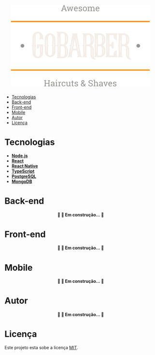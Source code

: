 <h1 align="center"><img src="frontend/src/assets/logo.svg"></h1>

<!--ts-->
   * [Tecnologias](#-Tecnologias)
   * [Back-end](#-Back-end)
   * [Front-end](#-Front-end)
   * [Mobile](#-Mobile)
   * [Autor](#-autor)
   * [Licença](#-Licença)
<!--te-->


# Tecnologias  

- **[Node.js](https://nodejs.org/en/)**
- **[React](https://pt-br.reactjs.org/)**
- **[React Native](https://reactnative.dev/)**
- **[TypeScript](https://www.typescriptlang.org/)**
- **[PostgreSQL](https://www.postgresql.org/)**
- **[MongoDB](https://www.mongodb.com/)**

# Back-end
  <h4 align="center">🚧 🚀 Em construção...  🚧 </h4>

# Front-end
  <h4 align="center">🚧 🚀 Em construção...  🚧 </h4>

# Mobile
  <h4 align="center">🚧 🚀 Em construção...  🚧 </h4>

# Autor
  <h4 align="center">🚧 🚀 Em construção...  🚧 </h4>

# Licença

Este projeto esta sobe a licença [MIT](./LICENSE).